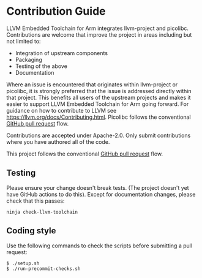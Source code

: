 # Contribution Guide

LLVM Embedded Toolchain for Arm integrates llvm-project and picolibc.
Contributions are welcome that improve the project in areas including but not
limited to:
* Integration of upstream components
* Packaging
* Testing of the above
* Documentation

Where an issue is encountered that originates within llvm-project or picolibc,
it is strongly preferred that the issue is addressed directly within that
project. This benefits all users of the upstream projects and makes it easier to
support LLVM Embedded Toolchain for Arm going forward. For guidance on how to
contribute to LLVM see https://llvm.org/docs/Contributing.html. Picolibc follows
the conventional [GitHub pull request](https://docs.github.com/en/pull-requests)
flow.

Contributions are accepted under Apache-2.0. Only submit contributions where
you have authored all of the code.

This project follows the conventional
[GitHub pull request](https://docs.github.com/en/pull-requests) flow.

## Testing

Please ensure your change doesn't break tests. (The project doesn't yet have
GitHub actions to do this). Except for documentation changes, please check that
this passes:

```
ninja check-llvm-toolchain
```

## Coding style

Use the following commands to check the scripts before submitting a pull
request:

```
$ ./setup.sh
$ ./run-precommit-checks.sh
```
